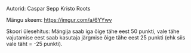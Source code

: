 Autorid:
Caspar Sepp
Kristo Roots

Mängu skeem:
https://imgur.com/a/6YYwv
 
Skoori ülesehitus:
Mängija saab iga õige tähe eest 50 punkti, vale tähe vajutamise eest saab kasutaja järgmise 
õige tähe eest 25 punkti (ehk siis vale täht = -25 punkti). 